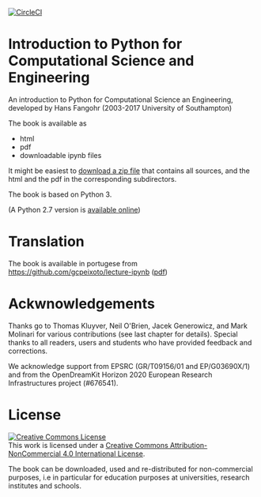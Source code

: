[![CircleCI](https://circleci.com/gh/fangohr/introduction-to-python-for-computational-science-and-engineering.svg?style=svg)](https://circleci.com/gh/fangohr/introduction-to-python-for-computational-science-and-engineering)

# Introduction to Python for Computational Science and Engineering

An introduction to Python for Computational Science an
Engineering, developed by Hans Fangohr (2003-2017 University of Southampton)

The book is available as

- html
- pdf
- downloadable ipynb files

It might be easiest to [download a zip file](https://github.com/fangohr/introduction-to-python-for-computational-science-and-engineering/raw/master/pdf/Introduction-to-Python-for-Computational-Science-and-Engineering.pdf) that contains all sources, and the html and the pdf in the corresponding subdirectors.


The book is based on Python 3.

(A Python 2.7 version
is
[available online](http://www.southampton.ac.uk/~fangohr/training/python/pdfs/Python2-for-Computational-Science-and-Engineering.pdf))

# Translation

The book is available in portugese from https://github.com/gcpeixoto/lecture-ipynb ([pdf](https://github.com/gcpeixoto/lecture-ipynb/raw/master/pdf/Introducao-Python-para-Ciencias-Computacionais-Engenharia.pdf))

# Ackwnowledgements

Thanks go to Thomas Kluyver, Neil O'Brien, Jacek Generowicz, and Mark
Molinari for various contributions (see last chapter for
details). Special thanks to all readers, users and students who have
provided feedback and corrections.

We acknowledge support from EPSRC (GR/T09156/01 and EP/G03690X/1) and
from the OpenDreamKit Horizon 2020 European Research Infrastructures
project (#676541).

# License

<a rel="license" href="http://creativecommons.org/licenses/by-nc/4.0/"><img alt="Creative Commons License" style="border-width:0" src="https://i.creativecommons.org/l/by-nc/4.0/88x31.png" /></a><br />This work is licensed under a <a rel="license" href="http://creativecommons.org/licenses/by-nc/4.0/">Creative Commons Attribution-NonCommercial 4.0 International License</a>.

The book can be downloaded, used and re-distributed for non-commercial
purposes, i.e in particular for education purposes at universities, research institutes and schools.

